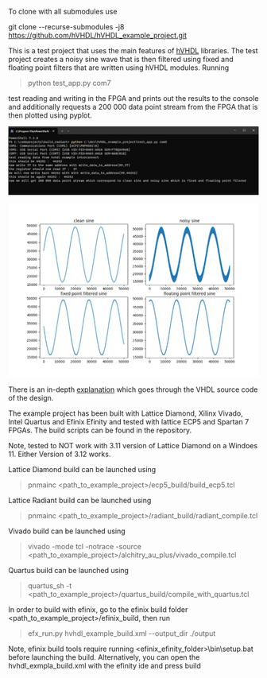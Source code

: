 To clone with all submodules use

git clone --recurse-submodules -j8 https://github.com/hVHDL/hVHDL_example_project.git

This is a test project that uses the main features of [hVHDL](https://github.com/hVHDL) libraries. The test project creates a noisy sine wave that is then filtered using fixed and floating point filters that are written using hVHDL modules. Running 

>python test_app.py com7 

test reading and writing in the FPGA and prints out the results to the console and additionally requests a 200 000 data point stream from the FPGA that is then plotted using pyplot.

<p align="center">
  <img width="550px" src="doc/test_app_console.png"/></a>
</p>

<p align="center">
  <img width="550px" src="doc/sines_from_fpga.png"/></a>
</p>

There is an in-depth [explanation](https://hvhdl.readthedocs.io/en/latest/hvhdl_example_project/hvhdl_example_project.html) which goes through the VHDL source code of the design.

The example project has been built with Lattice Diamond, Xilinx Vivado, Intel Quartus and Efinix Efinity and tested with lattice ECP5 and Spartan 7 FPGAs. The build scripts can be found in the repository.

Note, tested to NOT work with 3.11 version of Lattice Diamond on a Windoes 11. Either Version of 3.12 works.

Lattice Diamond build can be launched using
> pnmainc <path_to_example_project>/ecp5_build/build_ecp5.tcl

Lattice Radiant build can be launched using
> pnmainc <path_to_example_project>/radiant_build/radiant_compile.tcl

Vivado build can be launched using
> vivado -mode tcl -notrace -source <path_to_example_project>/alchitry_au_plus/vivado_compile.tcl

Quartus build can be launched using
> quartus_sh -t <path_to_example_project>/quartus_build/compile_with_quartus.tcl

In order to build with efinix, go to the efinix build folder <path_to_example_project>/efinix_build, then run
> efx_run.py hvhdl_example_build.xml --output_dir ./output

Note, efinix build tools require running <efinix_efinity_folder>\bin\setup.bat before launching the build. Alternatively, you can open the hvhdl_exmpla_build.xml with the efinity ide and press build
